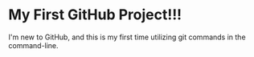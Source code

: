 # My First GitHub Project!!!

I'm new to GitHub, and this is my first time utilizing git commands in the command-line.